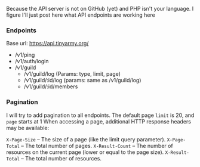 Because the API server is not on GitHub (yet) and PHP isn't your language.
I figure I'll just post here what API endpoints are working here

### Endpoints
Base url: https://api.tinyarmy.org/
- /v1/ping
- /v1/auth/login
- /v1/guild
  - /v1/guild/log  (Params: type, limit, page)
  - /v1/guild/:id/log (params: same as /v1/guild/log)
  - /v1/guild/:id/members

### Pagination
I will try to add pagination to all endpoints. The default page `limit` is 20, and `page` starts at 1
When accessing a page, additional HTTP response headers may be available:

`X-Page-Size` – The size of a page (like the limit query parameter).
`X-Page-Total` – The total number of pages.
`X-Result-Count` – The number of resources on the current page (lower or equal to the page size).
`X-Result-Total` – The total number of resources.